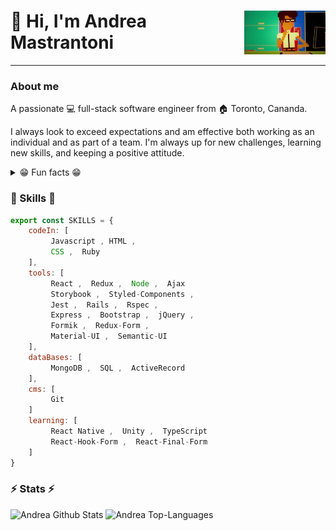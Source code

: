 <div>
    <img  align="right" src="https://github.com/andmast/andmast/blob/master/coder.gif" height="70px" width="auto">
    <h1 align="left"> 👋 Hi, I'm <strong>Andrea Mastrantoni</strong></h1>
</div>

---
### About me
A passionate 💻 full-stack software engineer from 🏠 Toronto, Cananda.

I always look to exceed expectations and am effective both working as an individual and as part of a team. I'm always up for new challenges, learning new skills, and keeping a positive attitude. 

<details>
    <summary>😁 Fun facts 😁</summary>
        <p>✈️ Wannabe Globetrotter</p>
        <p>📖 Avid Reader</p>
        <p>🎮 Video/Board Game Enthusiast</p>
        <p>🎲 D&D Newbie</p>
        <p>🏠 Previously Framer/Rough Carpenter</p>
        <p>💎 Former Graphic Designer</p>
        <p>📺 Tv/Movie Buff </p>
</details>

###  🎉 Skills  🎉
```javascript
export const SKILLS = {
    codeIn: [
         Javascript , HTML , 
         CSS ,  Ruby 
    ],
    tools: [
         React ,  Redux ,  Node ,  Ajax 
         Storybook ,  Styled-Components , 
         Jest ,  Rails ,  Rspec , 
         Express ,  Bootstrap ,  jQuery ,
         Formik ,  Redux-Form ,
         Material-UI ,  Semantic-UI 
    ],
    dataBases: [
         MongoDB ,  SQL ,  ActiveRecord 
    ],
    cms: [
         Git 
    ]
    learning: [
         React Native ,  Unity ,  TypeScript 
         React-Hook-Form ,  React-Final-Form 
    ]
}

```

### ⚡ Stats ⚡ 
![Andrea Github Stats](https://andmast-github-stats.vercel.app/api?username=andmast&show_icons=true&count_private=true&hide=contribs,issues,prs&theme=gruvbox)
![Andrea Top-Languages](https://andmast-github-stats.vercel.app/api/top-langs/?username=andmast&hide=html&theme=gruvbox)

